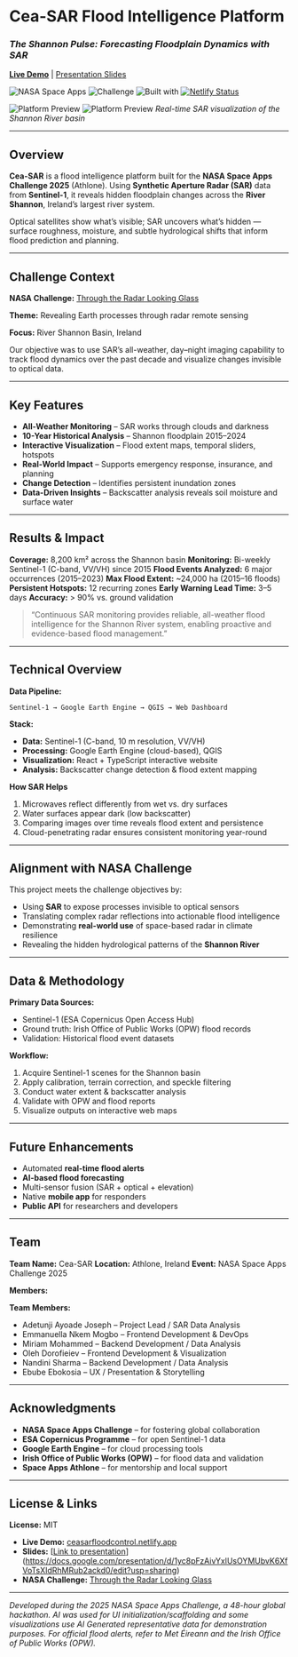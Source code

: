 # Cea-SAR Flood Intelligence Platform

### *The Shannon Pulse: Forecasting Floodplain Dynamics with SAR*

[**Live Demo**](https://ceasarfloodcontrol.netlify.app) | [Presentation Slides](https://docs.google.com/presentation/d/1yc8pFzAivYxlUsOYMUbvK6XfVoTsXIdRhMRub2ackd0/edit?usp=sharing)

![NASA Space Apps](https://img.shields.io/badge/NASA-Space%20Apps%202025-blue)
![Challenge](https://img.shields.io/badge/Challenge-Radar%20Looking%20Glass-orange)
![Built with](https://img.shields.io/badge/Built%20with-SAR%20%2B%20GEE-green)
[![Netlify Status](https://api.netlify.com/api/v1/badges/5936a957-ab9a-4444-874c-b6ae354ffab7/deploy-status)](https://app.netlify.com/projects/ceasarfloodcontrol/deploys)

![Platform Preview](webDemo1.gif)
![Platform Preview](webDemo2.gif)
*Real-time SAR visualization of the Shannon River basin*

---

## Overview

**Cea-SAR** is a flood intelligence platform built for the **NASA Space Apps Challenge 2025** (Athlone).
Using **Synthetic Aperture Radar (SAR)** data from **Sentinel-1**, it reveals hidden floodplain changes across the **River Shannon**, Ireland’s largest river system.

Optical satellites show what’s visible; SAR uncovers what’s hidden — surface roughness, moisture, and subtle hydrological shifts that inform flood prediction and planning.

---

## Challenge Context

**NASA Challenge:** [Through the Radar Looking Glass](https://www.spaceappschallenge.org/2025/challenges/through-the-radar-looking-glass-revealing-earth-processes-with-sar/)

**Theme:** Revealing Earth processes through radar remote sensing

**Focus:** River Shannon Basin, Ireland

Our objective was to use SAR’s all-weather, day–night imaging capability to track flood dynamics over the past decade and visualize changes invisible to optical data.

---

## Key Features

* **All-Weather Monitoring** – SAR works through clouds and darkness
* **10-Year Historical Analysis** – Shannon floodplain 2015–2024
* **Interactive Visualization** – Flood extent maps, temporal sliders, hotspots
* **Real-World Impact** – Supports emergency response, insurance, and planning
* **Change Detection** – Identifies persistent inundation zones
* **Data-Driven Insights** – Backscatter analysis reveals soil moisture and surface water

---

## Results & Impact

**Coverage:** 8,200 km² across the Shannon basin
**Monitoring:** Bi-weekly Sentinel-1 (C-band, VV/VH) since 2015
**Flood Events Analyzed:** 6 major occurrences (2015–2023)
**Max Flood Extent:** ~24,000 ha (2015–16 floods)
**Persistent Hotspots:** 12 recurring zones
**Early Warning Lead Time:** 3–5 days
**Accuracy:** > 90% vs. ground validation

> “Continuous SAR monitoring provides reliable, all-weather flood intelligence for the Shannon River system, enabling proactive and evidence-based flood management.”

---

## Technical Overview

**Data Pipeline:**

```
Sentinel-1 → Google Earth Engine → QGIS → Web Dashboard
```

**Stack:**

* **Data:** Sentinel-1 (C-band, 10 m resolution, VV/VH)
* **Processing:** Google Earth Engine (cloud-based), QGIS
* **Visualization:** React + TypeScript interactive website
* **Analysis:** Backscatter change detection & flood extent mapping

**How SAR Helps**

1. Microwaves reflect differently from wet vs. dry surfaces
2. Water surfaces appear dark (low backscatter)
3. Comparing images over time reveals flood extent and persistence
4. Cloud-penetrating radar ensures consistent monitoring year-round

---

## Alignment with NASA Challenge

This project meets the challenge objectives by:

* Using **SAR** to expose processes invisible to optical sensors
* Translating complex radar reflections into actionable flood intelligence
* Demonstrating **real-world use** of space-based radar in climate resilience
* Revealing the hidden hydrological patterns of the **Shannon River**

---

## Data & Methodology

**Primary Data Sources:**

* Sentinel-1 (ESA Copernicus Open Access Hub)
* Ground truth: Irish Office of Public Works (OPW) flood records
* Validation: Historical flood event datasets

**Workflow:**

1. Acquire Sentinel-1 scenes for the Shannon basin
2. Apply calibration, terrain correction, and speckle filtering
3. Conduct water extent & backscatter analysis
4. Validate with OPW and flood reports
5. Visualize outputs on interactive web maps

---

## Future Enhancements

* Automated **real-time flood alerts**
* **AI-based flood forecasting**
* Multi-sensor fusion (SAR + optical + elevation)
* Native **mobile app** for responders
* **Public API** for researchers and developers

---

## Team

**Team Name:** Cea-SAR
**Location:** Athlone, Ireland
**Event:** NASA Space Apps Challenge 2025

**Members:**

**Team Members:**
- Adetunji Ayoade Joseph – Project Lead / SAR Data Analysis 
- Emmanuella Nkem Mogbo – Frontend Development & DevOps  
- Miriam Mohammed – Backend Development / Data Analysis  
- Oleh Dorofieiev – Frontend Development & Visualization  
- Nandini Sharma – Backend Development / Data Analysis    
- Ebube Ebokosia – UX / Presentation & Storytelling


---

## Acknowledgments

* **NASA Space Apps Challenge** – for fostering global collaboration
* **ESA Copernicus Programme** – for open Sentinel-1 data
* **Google Earth Engine** – for cloud processing tools
* **Irish Office of Public Works (OPW)** – for flood data and validation
* **Space Apps Athlone** – for mentorship and local support

---

## License & Links

**License:** MIT

* **Live Demo:** [ceasarfloodcontrol.netlify.app](https://ceasarfloodcontrol.netlify.app)
* **Slides:** [[Link to presentation](https://docs.google.com/presentation/d/1yc8pFzAivYxlUsOYMUbvK6XfVoTsXIdRhMRub2ackd0/edit?usp=sharing)](https://docs.google.com/presentation/d/1yc8pFzAivYxlUsOYMUbvK6XfVoTsXIdRhMRub2ackd0/edit?usp=sharing)
* **NASA Challenge:** [Through the Radar Looking Glass](https://www.spaceappschallenge.org/)

---

*Developed during the 2025 NASA Space Apps Challenge, a 48-hour global hackathon. AI was used for UI initialization/scaffolding and some visualizations use AI Generated representative data for demonstration purposes. For official flood alerts, refer to Met Éireann and the Irish Office of Public Works (OPW).*


